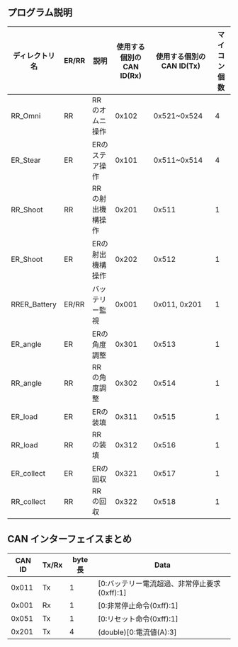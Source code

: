 ## プログラム説明
| ディレクトリ名      | ER/RR | 説明         | 使用する個別のCAN ID(Rx) | 使用する個別のCAN ID(Tx) | マイコン個数 |
|--------------|-------|------------|-------|----------------|--------|
| RR_Omni      | RR    | RRのオムニ操作   | 0x102 | 0x521~0x524    | 4      |
| ER_Stear     | ER    | ERのステア操作   | 0x101 | 0x511~0x514    | 4      |
| RR_Shoot     | RR    | RRの射出機構操作  | 0x201 | 0x511          | 1      |
| ER_Shoot     | ER    | ERの射出機構操作  | 0x202 | 0x512          | 1      |
| RRER_Battery | ER/RR | バッテリー監視    | 0x001 | 0x011, 0x201   | 1      |
| ER_angle     | ER    | ERの角度調整    | 0x301 | 0x513          | 1      |
| RR_angle     | RR    | RRの角度調整    | 0x302 | 0x514          | 1      |
| ER_load      | ER    | ERの装填      | 0x311 | 0x515          | 1      |
| RR_load      | RR    | RRの装填      | 0x312 | 0x516          | 1      |
| ER_collect   | ER    | ERの回収      | 0x321 | 0x517          | 1      |
| RR_collect   | RR    | RRの回収      | 0x322 | 0x518          | 1      |


## CAN インターフェイスまとめ
| CAN ID | Tx/Rx | byte長 | Data                          |
|--------|-------|-------|-------------------------------|
| 0x011  | Tx    | 1     | [0:バッテリー電流超過、非常停止要求(0xff):1]  |
| 0x001  | Rx    | 1     | [0:非常停止命令(0xff):1]            |
| 0x051  | Tx    | 1     | [0:リセット命令(0xff):1]            |
| 0x201  | Tx    | 4     | (double)[0:電流値(A):3]          |
